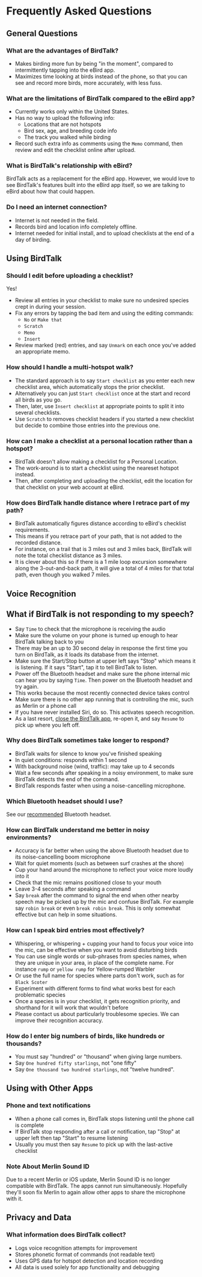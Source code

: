 # Frequently Asked Questions

## General Questions

### What are the advantages of BirdTalk?

- Makes birding more fun by being "in the moment", compared to intermittently tapping into the eBird app.
- Maximizes time looking at birds instead of the phone, so that you can see and record more birds, more accurately, with less fuss.

### What are the limitations of BirdTalk compared to the eBird app?

- Currently works only within the United States.
- Has no way to upload the following info:
    - Locations that are not hotspots
    - Bird sex, age, and breeding code info
    - The track you walked while birding
- Record such extra info as comments using the `Memo` command, then review and edit the checklist online after upload.

### What is BirdTalk's relationship with eBird?

BirdTalk acts as a replacement for the eBird app.  However, we would love to see BirdTalk's features built into the eBird app itself, so we are talking to eBird about how that could happen.

### Do I need an internet connection?

- Internet is not needed in the field.
- Records bird and location info completely offline.
- Internet needed for initial install, and to upload checklists at the end of a day of birding.

## Using BirdTalk

### Should I edit before uploading a checklist?

Yes!

- Review all entries in your checklist to make sure no undesired species crept in during your session.
- Fix any errors by tapping the bad item and using the editing commands:
    - `No` or `Make that`
    - `Scratch`
    - `Memo`
    - `Insert`
- Review marked (red) entries, and say `Unmark` on each once you've added an appropriate memo.

### How should I handle a multi-hotspot walk?

- The standard approach is to say `Start checklist` as you enter each new checklist area, which automatically stops the prior checklist.
- Alternatively you can just `Start checklist` once at the start and record all birds as you go.
- Then, later, use `Insert checklist` at appropriate points to split it into several checklists.
- Use `Scratch` to removes checklist headers if you started a new checklist but decide to combine those entries into the previous one.

### How can I make a checklist at a personal location rather than a hotspot?

- BirdTalk doesn't allow making a checklist for a Personal Location.
- The work-around is to start a checklist using the neareset hotspot instead.
- Then, after completing and uploading the checklist, edit the location for that checklist on your web account at eBird.

### How does BirdTalk handle distance where I retrace part of my path?

- BirdTalk automatically figures distance according to eBird's checklist requirements.
- This means if you retrace part of your path, that is not added to the recorded distance.
- For instance, on a trail that is 3 miles out and 3 miles back, BirdTalk will note the total checklist distance as 3 miles.
- It is clever about this so if there is a 1 mile loop excursion somewhere along the 3-out-and-back path, it will give a total of 4 miles for that total path, even though you walked 7 miles.

## Voice Recognition

## What if BirdTalk is not responding to my speech?

- Say `Time` to check that the microphone is receiving the audio
- Make sure the volume on your phone is turned up enough to hear BirdTalk talking back to you
- There may be an up to 30 second delay in response the first time you turn on BirdTalk, as it loads its database from the internet.
- Make sure the Start/Stop button at upper left says "Stop" which means it is listening.  If it says "Start", tap it to tell BirdTalk to listen.
- Power off the Bluetooth headset and make sure the phone internal mic can hear you by saying `Time`.  Then power on the Bluetooth headset and try again.
- This works because the most recently connected device takes control
- Make sure there is no other app running that is controlling the mic, such as Merlin or a phone call
- If you have never installed Siri, do so.  This activates speech recognition.
- As a last resort, <a href="https://support.apple.com/guide/iphone/quit-and-reopen-an-app-iph83bfec492/ios">close the BirdTalk app</a>, re-open it, and say `Resume` to pick up where you left off.

### Why does BirdTalk sometimes take longer to respond?

- BirdTalk waits for silence to know you've finished speaking
- In quiet conditions: responds within 1 second
- With background noise (wind, traffic): may take up to 4 seconds
- Wait a few seconds after speaking in a noisy environment, to make sure BirdTalk detects the end of the command.
- BirdTalk responds faster when using a noise-cancelling microphone.

### Which Bluetooth headset should I use?

See our [recommended](installation/requirements-and-setup.md/#requirements) Bluetooth headset.

### How can BirdTalk understand me better in noisy environments?

- Accuracy is far better when using the above Bluetooth headset due to its noise-cancelling boom microphone
- Wait for quiet moments (such as between surf crashes at the shore)
- Cup your hand around the microphone to reflect your voice more loudly into it
- Check that the mic remains positioned close to your mouth
- Leave 3-4 seconds after speaking a command
- Say `break` after the command to signal the end when other nearby speech may be picked up by the mic and confuse BirdTalk.  For example say `robin break` or even `break robin break`.  This is only somewhat effective but can help in some situations.

### How can I speak bird entries most effectively?

- Whispering, or whispering + cupping your hand to focus your voice into the mic, can be effective when you want to avoid disturbing birds
- You can use single words or sub-phrases from species names, when they are unique in your area, in place of the complete name.  For instance `rump` or `yellow rump` for Yellow-rumped Warbler
- Or use the full name for species where parts don't work, such as for `Black Scoter`
- Experiment with different forms to find what works best for each problematic species
- Once a species is in your checklist, it gets recognition priority, and shorthand for it will work that wouldn't before
- Please contact us about particularly troublesome species.  We can improve their recognition accuracy.

### How do I enter big numbers of birds, like hundreds or thousands?

- You must say "hundred" or "thousand" when giving large numbers.
- Say `One hundred fifty starlings`, not "one fifty"
- Say `One thousand two hundred starlings`, not "twelve hundred".

## Using with Other Apps

### Phone and text notifications

- When a phone call comes in, BirdTalk stops listening until the phone call is complete
- If BirdTalk stop responding after a call or notification, tap "Stop" at upper left then tap "Start" to resume listening
- Usually you must then say `Resume` to pick up with the last-active checklist

### Note About Merlin Sound ID

Due to a recent Merlin or iOS update, Merlin Sound ID is no longer compatible with BirdTalk. The apps cannot run simultaneously.  Hopefully they'll soon fix Merlin to again allow other apps to share the microphone with it.


## Privacy and Data

### What information does BirdTalk collect?

- Logs voice recognition attempts for improvement
- Stores phonetic format of commands (not readable text)
- Uses GPS data for hotspot detection and location recording
- All data is used solely for app functionality and debugging

